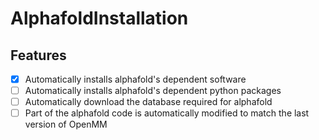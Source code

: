 # AlphafoldInstallation
## Features
- [x] Automatically installs alphafold's dependent software
- [ ] Automatically installs alphafold's dependent python packages
- [ ] Automatically download the database required for alphafold
- [ ] Part of the alphafold code is automatically modified to match the last version of OpenMM
